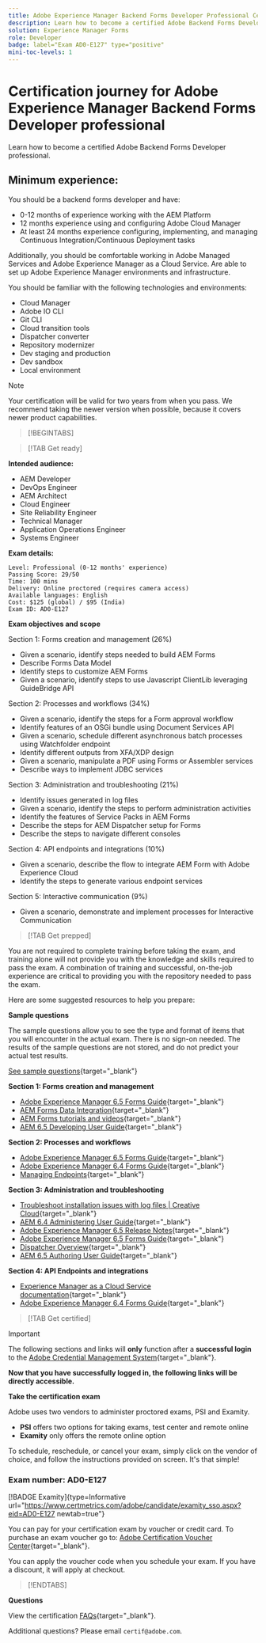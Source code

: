 ```yaml
---
title: Adobe Experience Manager Backend Forms Developer Professional Certification 
description: Learn how to become a certified Adobe Backend Forms Developer professional.
solution: Experience Manager Forms
role: Developer
badge: label="Exam AD0-E127" type="positive"
mini-toc-levels: 1
---
```

# Certification journey for Adobe Experience Manager Backend Forms Developer professional

Learn how to become a certified Adobe Backend Forms Developer professional.

## Minimum experience: 

You should be a backend forms developer and have:

* 0-12 months of experience working with the AEM Platform
* 12 months experience using and configuring Adobe Cloud Manager
* At least 24 months experience configuring, implementing, and managing Continuous Integration/Continuous Deployment tasks 

Additionally, you should be comfortable working in Adobe Managed Services and Adobe Experience Manager as a Cloud Service. Are able to set up Adobe Experience Manager environments and infrastructure. 

You should be familiar with the following technologies and environments:

* Cloud Manager
* Adobe IO CLI
* Git CLI
* Cloud transition tools
* Dispatcher converter
* Repository modernizer
* Dev staging and production
* Dev sandbox
* Local environment

>[!NOTE]
>
>Your certification will be valid for two years from when you pass. We recommend taking the newer version when possible, because it covers newer product capabilities.

>[!BEGINTABS]

>[!TAB Get ready]

**Intended audience:**

* AEM Developer
* DevOps Engineer
* AEM Architect
* Cloud Engineer
* Site Reliability Engineer
* Technical Manager
* Application Operations Engineer
* Systems Engineer

**Exam details:**
 
```
Level: Professional (0-12 months' experience)
Passing Score: 29/50
Time: 100 mins
Delivery: Online proctored (requires camera access)
Available languages: English
Cost: $125 (global) / $95 (India)
Exam ID: AD0-E127

```

**Exam objectives and scope**

Section 1: Forms creation and management (26%)

* Given a scenario, identify steps needed to build AEM Forms
* Describe Forms Data Model
* Identify steps to customize AEM Forms
* Given a scenario, identify steps to use Javascript ClientLib leveraging GuideBridge API

Section 2: Processes and workflows (34%)

* Given a scenario, identify the steps for a Form approval workflow
* Identify features of an OSGi bundle using Document Services API
* Given a scenario, schedule different asynchronous batch processes using Watchfolder endpoint
* Identify different outputs from XFA/XDP design
* Given a scenario, manipulate a PDF using Forms or Assembler services
* Describe ways to implement JDBC services

Section 3: Administration and troubleshooting (21%)

* Identify issues generated in log files
* Given a scenario, identify the steps to perform administration activities
* Identify the features of Service Packs in AEM Forms
* Describe the steps for AEM Dispatcher setup for Forms
* Describe the steps to navigate different consoles

Section 4: API endpoints and integrations (10%)

* Given a scenario, describe the flow to integrate AEM Form with Adobe Experience Cloud
* Identify the steps to generate various endpoint services

Section 5: Interactive communication (9%)

* Given a scenario, demonstrate and implement processes for Interactive Communication

>[!TAB Get prepped]

You are not required to complete training before taking the exam, and training alone will not provide you with the knowledge and skills required to pass the exam. A combination of training and successful, on-the-job experience are critical to providing you with the repository needed to pass the exam.

Here are some suggested resources to help you prepare:

**Sample questions**

The sample questions allow you to see the type and format of items that you will encounter in the actual exam. There is no sign-on needed. The results of the sample questions are not stored, and do not predict your actual test results.

[See sample questions](https://scorpion.caveon.com/launchpad/ad0-e127-adobe-experience-manager-backend-forms-developer-professional-copy-7s2acv){target="_blank"}

**Section 1: Forms creation and management**

* [Adobe Experience Manager 6.5 Forms Guide](https://experienceleague.adobe.com/docs/experience-manager-65/forms/home.html?lang=en){target="_blank"}
* [AEM Forms Data Integration](https://experienceleague.adobe.com/docs/experience-manager-65/forms/form-data-model/data-integration.html?lang=en#data-integration-overview){target="_blank"}
* [AEM Forms tutorials and videos](https://experienceleague.adobe.com/docs/experience-manager-learn/forms/overview.html?lang=en){target="_blank"}
* [AEM 6.5 Developing User Guide](https://experienceleague.adobe.com/docs/experience-manager-65/developing/home.html?lang=en){target="_blank"}

**Section 2: Processes and workflows**

* [Adobe Experience Manager 6.5 Forms Guide](https://experienceleague.adobe.com/docs/experience-manager-65/forms/home.html?lang=en){target="_blank"}
* [Adobe Experience Manager 6.4 Forms Guide](https://experienceleague.adobe.com/docs/experience-manager-64/forms/home.html?lang=en){target="_blank"}
* [Managing Endpoints](https://help.adobe.com/en_US/AEMForms/6.1/AdminHelp/WS92d06802c76abadb-5145d5d12905ce07e7-7ff6.2.html#WS92d06802c76abadb1c01fa7512905cdf2c9-7fd9.2){target="_blank"}

**Section 3: Administration and troubleshooting**

* [Troubleshoot installation issues with log files | Creative Cloud](https://helpx.adobe.com/creative-cloud/kb/troubleshoot-install-logs-cc.html){target="_blank"}
* [AEM 6.4 Administering User Guide](https://experienceleague.adobe.com/docs/experience-manager-64/administering/home.html?lang=en){target="_blank"}
* [Adobe Experience Manager 6.5 Release Notes](https://experienceleague.adobe.com/docs/experience-manager-65/release-notes/home.html?lang=en){target="_blank"}
* [Adobe Experience Manager 6.5 Forms Guide](https://experienceleague.adobe.com/docs/experience-manager-65/forms/home.html?lang=en){target="_blank"}
* [Dispatcher Overview](https://experienceleague.adobe.com/docs/experience-manager-dispatcher/using/dispatcher.html?lang=en){target="_blank"}
* [AEM 6.5 Authoring User Guide](https://experienceleague.adobe.com/docs/experience-manager-65/authoring/home.html?lang=en){target="_blank"}

**Section 4: API Endpoints and integrations**

* [Experience Manager as a Cloud Service documentation](https://experienceleague.adobe.com/docs/experience-manager-cloud-service/content/home.html?lang=en){target="_blank"}
* [Adobe Experience Manager 6.4 Forms Guide](https://experienceleague.adobe.com/docs/experience-manager-64/forms/home.html?lang=en){target="_blank"}

>[!TAB Get certified]

>[!IMPORTANT]
>
>The following sections and links will **only** function after a **successful login** to the [Adobe Credential Management System](http://www.certmetrics.com/adobe){target="_blank"}. 

**Now that you have successfully logged in, the following links will be directly accessible.**

**Take the certification exam**

Adobe uses two vendors to administer proctored exams, PSI and Examity. 

* **PSI** offers two options for taking exams, test center and remote online
* **Examity** only offers the remote online option

To schedule, reschedule, or cancel your exam, simply click on the vendor of choice, and follow the instructions provided on screen. It's that simple!

### Exam number: AD0-E127

[!BADGE Examity]{type=Informative url="https://www.certmetrics.com/adobe/candidate/examity_sso.aspx?eid=AD0-E127 newtab=true"}

You can pay for your certification exam by voucher or credit card. To purchase an exam voucher go to: [Adobe Certification Voucher Center](https://market.xvoucher.com/adobe/global){target="_blank"}. 

You can apply the voucher code when you schedule your exam. If you have a discount, it will apply at checkout.

>[!ENDTABS]

**Questions**

View the certification [FAQs](https://experienceleague.corp.adobe.com/docs/certification/certification/faq.html?lang=en){target="_blank"}.

Additional questions? Please email `certif@adobe.com`.
